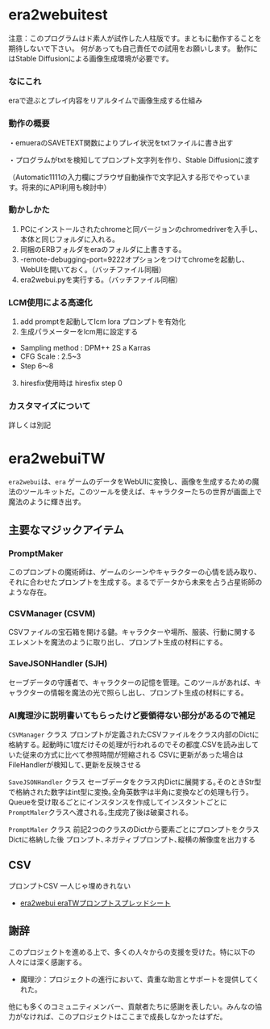 # era2webuitest

注意：このプログラムはド素人が試作した人柱版です。まともに動作することを期待しないで下さい。
何があっても自己責任での試用をお願いします。
動作にはStable Diffusionによる画像生成環境が必要です。

### なにこれ
eraで遊ぶとプレイ内容をリアルタイムで画像生成する仕組み

### 動作の概要
・emueraのSAVETEXT関数によりプレイ状況をtxtファイルに書き出す

・プログラムがtxtを検知してプロンプト文字列を作り、Stable Diffusionに渡す

（Automatic1111の入力欄にブラウザ自動操作で文字記入する形でやっています。将来的にAPI利用も検討中）

### 動かしかた
1. PCにインストールされたchromeと同バージョンのchromedriverを入手し、本体と同じフォルダに入れる。
2. 同梱のERBフォルダをeraのフォルダに上書きする。
2. -remote-debugging-port=9222オプションをつけてchromeを起動し、WebUIを開いておく。（バッチファイル同梱）
3. era2webui.pyを実行する。（バッチファイル同梱）

### LCM使用による高速化
1. add promptを起動してlcm lora プロンプトを有効化
2. 生成パラメーターをlcm用に設定する
 - Sampling method : DPM++ 2S a Karras
 - CFG Scale : 2.5~3
 - Step 6～8
3. hiresfix使用時は hiresfix step 0

### カスタマイズについて
詳しくは別記



# era2webuiTW

`era2webui`は、`era` ゲームのデータをWebUIに変換し、画像を生成するための魔法のツールキットだ。このツールを使えば、キャラクターたちの世界が画面上で魔法のように輝き出す。

## 主要なマジックアイテム

### PromptMaker
このプロンプトの魔術師は、ゲームのシーンやキャラクターの心情を読み取り、それに合わせたプロンプトを生成する。まるでデータから未来を占う占星術師のような存在。

### CSVManager (CSVM)
CSVファイルの宝石箱を開ける鍵。キャラクターや場所、服装、行動に関するエレメントを魔法のように取り出し、プロンプト生成の材料にする。

### SaveJSONHandler (SJH)
セーブデータの守護者で、キャラクターの記憶を管理。このツールがあれば、キャラクターの情報を魔法の光で照らし出し、プロンプト生成の材料にする。


### AI魔理沙に説明書いてもらったけど要領得ない部分があるので補足
`CSVManager` クラス プロンプトが定義されたCSVファイルをクラス内部のDictに格納する｡ 起動時に1度だけその処理が行われるのでその都度.CSVを読み出していた従来の方式に比べて参照時間が短縮される
CSVに更新があった場合はFileHandlerが検知して､更新を反映させる

`SaveJSONHandler` クラス セーブデータをクラス内Dictに展開する｡そのときStr型で格納された数字はint型に変換｡全角英数字は半角に変換などの処理も行う｡ Queueを受け取るごとにインスタンスを作成してインスタントごとに`PromptMaler`クラスへ渡される｡生成完了後は破棄される｡

`PromptMaler` クラス 前記2つのクラスのDictから要素ごとにプロンプトをクラスDictに格納した後 プロンプト､ネガティブプロンプト､縦横の解像度を出力する


## CSV

プロンプトCSV 一人じゃ埋めきれない

- [era2webui eraTWプロンプトスプレッドシート](https://docs.google.com/spreadsheets/d/1hxA6WOnmCmW2DNDfd11P0WXDf8l-qfgSCcwViDkK26w/edit?usp=sharing)


## 謝辞

このプロジェクトを進める上で、多くの人々からの支援を受けた。特に以下の人々には深く感謝する。

- 魔理沙：プロジェクトの進行において、貴重な助言とサポートを提供してくれた。

他にも多くのコミュニティメンバー、貢献者たちに感謝を表したい。みんなの協力がなければ、このプロジェクトはここまで成長しなかったはずだ。
